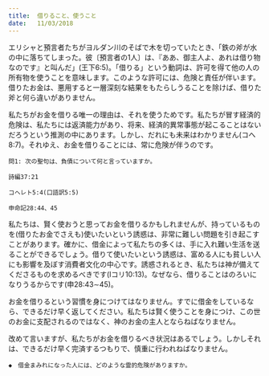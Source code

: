 ```yaml
---
title:  借りること、使うこと
date:   11/03/2018
---
```


エリシャと預言者たちがヨルダン川のそばで木を切っていたとき、「鉄の斧が水の中に落ちてしまった。彼〔預言者の1人〕は、『ああ、御主人よ、あれは借り物なのです』と叫んだ」(王下6:5)。「借りる」という動詞は、許可を得て他の人の所有物を使うことを意味します。このような許可には、危険と責任が伴います。借りたお金は、悪用すると一層深刻な結果をもたらしうることを除けば、借りた斧と何ら違いがありません。

私たちがお金を借りる唯一の理由は、それを使うためです。私たちが冒す経済的危険は、私たちには返済能力があり、将来、経済的異常事態が起こることはないだろうという推測の中にあります。しかし、だれにも未来はわかりません(コへ8:7)。それゆえ、お金を借りることには、常に危険が伴うのです。

`問1: 次の聖句は、負債について何と言っていますか。`

`詩編37:21`

`コヘレト5:4(口語訳5:5)`

`申命記28:44、45`

私たちは、賢く使おうと思ってお金を借りるかもしれませんが、持っているものを(借りたお金でさえも)使いたいという誘惑は、非常に難しい問題を引き起こすことがあります。確かに、借金によって私たちの多くは、手に入れ難い生活を送ることができるでしょう。借りて使いたいという誘惑は、富める人にも貧しい人にも影響を及ぼす消費者文化の中心です。誘惑されるとき、私たちは神が備えてくださるものを求めるべきです(Iコリ10:13)。なぜなら、借りることはのろいになりうるからです(申28:43∼45)。

お金を借りるという習慣を身につけてはなりません。すでに借金をしているなら、できるだけ早く返してください。私たちは賢く使うことを身につけ、この世のお金に支配されるのではなく、神のお金の主人とならねばなりません。

改めて言いますが、私たちがお金を借りるべき状況はあるでしょう。しかしそれは、できるだけ早く完済するつもりで、慎重に行われねばなりません。

`◆　借金まみれになった人には、どのような霊的危険がありますか。`
